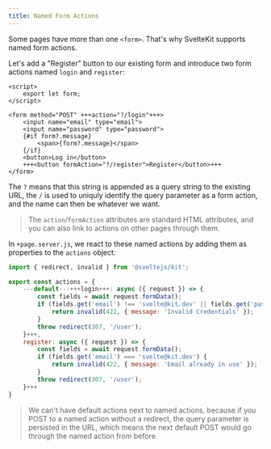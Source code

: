 ```yaml
---
title: Named Form Actions
---
```


Some pages have more than one `<form>`. That's why SvelteKit supports named form actions.

Let's add a "Register" button to our existing form and introduce two form actions named `login` and `register`:

```svelte
<script>
	export let form;
</script>

<form method="POST" +++action="?/login"+++>
	<input name="email" type="email">
	<input name="password" type="password">
	{#if form?.message}
		<span>{form?.message}</span>
	{/if}
	<button>Log in</button>
	+++<button formAction="?/register">Register</button>+++
</form>
```

The `?` means that this string is appended as a query string to the existing URL, the `/` is used to uniquly identify the query parameter as a form action, and the name can then be whatever we want.

> The `action`/`formAction` attributes are standard HTML attributes, and you can also link to actions on other pages through them.

In `+page.server.js`, we react to these named actions by adding them as properties to the `actions` object:

```js
import { redirect, invalid } from '@sveltejs/kit';

export const actions = {
	---default---+++login+++: async ({ request }) => {
		const fields = await request.formData();
		if (fields.get('email') !== 'svelte@kit.dev' || fields.get('password') !== 'tutorial') {
			return invalid(422, { message: 'Invalid Credentials' });
		}
		throw redirect(307, '/user');
	}+++,
	register: async ({ request }) => {
		const fields = await request.formData();
		if (fields.get('email') === 'svelte@kit.dev') {
			return invalid(422, { message: 'Email already in use' });
		}
		throw redirect(307, '/user');
	}+++
}
```

> We can't have default actions next to named actions, because if you POST to a named action without a redirect, the query parameter is persisted in the URL, which means the next default POST would go through the named action from before.
